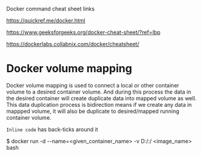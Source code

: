 Docker command cheat sheet links

https://quickref.me/docker.html

https://www.geeksforgeeks.org/docker-cheat-sheet/?ref=lbp

https://dockerlabs.collabnix.com/docker/cheatsheet/

# Docker volume mapping
 Docker volume mapping is used to connect a local or other container volume to a desired container volume. And during this process the data in the desired container will create duplicate data into mapped volume as well. This data duplication process is bidirection means if we create any data in mappped volume, it will also be duplicate to desired/mapped running container volume.


`Inline code` has back-ticks around it

$ docker run -d --name=<given_container_name> -v D:/<volume location of local host or of another container>:/<volume location_of_container_or_folder> <image_name> bash
